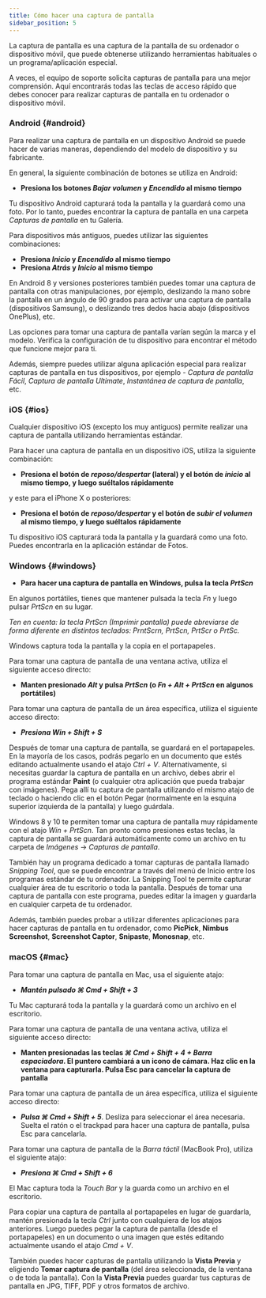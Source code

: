 ```yaml
---
title: Cómo hacer una captura de pantalla
sidebar_position: 5
---
```


La captura de pantalla es una captura de la pantalla de su ordenador o dispositivo móvil, que puede obtenerse utilizando herramientas habituales o un programa/aplicación especial.

A veces, el equipo de soporte solicita capturas de pantalla para una mejor comprensión. Aquí encontrarás todas las teclas de acceso rápido que debes conocer para realizar capturas de pantalla en tu ordenador o dispositivo móvil.

### Android {#android}

Para realizar una captura de pantalla en un dispositivo Android se puede hacer de varias maneras, dependiendo del modelo de dispositivo y su fabricante.

En general, la siguiente combinación de botones se utiliza en Android:

- **Presiona los botones *Bajar volumen* y *Encendido* al mismo tiempo**

Tu dispositivo Android capturará toda la pantalla y la guardará como una foto. Por lo tanto, puedes encontrar la captura de pantalla en una carpeta *Capturas de pantalla* en tu Galería.

Para dispositivos más antiguos, puedes utilizar las siguientes combinaciones:

- **Presiona *Inicio* y *Encendido* al mismo tiempo**
- **Presiona *Atrás* y *Inicio* al mismo tiempo**

En Android 8 y versiones posteriores también puedes tomar una captura de pantalla con otras manipulaciones, por ejemplo, deslizando la mano sobre la pantalla en un ángulo de 90 grados para activar una captura de pantalla (dispositivos Samsung), o deslizando tres dedos hacia abajo (dispositivos OnePlus), etc.

Las opciones para tomar una captura de pantalla varían según la marca y el modelo. Verifica la configuración de tu dispositivo para encontrar el método que funcione mejor para ti.

Además, siempre puedes utilizar alguna aplicación especial para realizar capturas de pantalla en tus dispositivos, por ejemplo - *Captura de pantalla Fácil*, *Captura de pantalla Ultimate*, *Instantánea de captura de pantalla*, etc.

### iOS {#ios}

Cualquier dispositivo iOS (excepto los muy antiguos) permite realizar una captura de pantalla utilizando herramientas estándar.

Para hacer una captura de pantalla en un dispositivo iOS, utiliza la siguiente combinación:

- **Presiona el botón de *reposo/despertar* (lateral) y el botón de *inicio* al mismo tiempo, y luego suéltalos rápidamente**

y este para el iPhone X o posteriores:

- **Presiona el botón de *reposo/despertar* y el botón de *subir el volumen* al mismo tiempo, y luego suéltalos rápidamente**

Tu dispositivo iOS capturará toda la pantalla y la guardará como una foto. Puedes encontrarla en la aplicación estándar de Fotos.

### Windows {#windows}

- **Para hacer una captura de pantalla en Windows, pulsa la tecla *PrtScn***

En algunos portátiles, tienes que mantener pulsada la tecla *Fn* y luego pulsar *PrtScn* en su lugar.

*Ten en cuenta: la tecla PrtScn (Imprimir pantalla) puede abreviarse de forma diferente en distintos teclados: PrntScrn, PrtScn, PrtScr o PrtSc.*

Windows captura toda la pantalla y la copia en el portapapeles.

Para tomar una captura de pantalla de una ventana activa, utiliza el siguiente acceso directo:

- **Manten presionado *Alt* y pulsa *PrtScn* (o *Fn + Alt + PrtScn* en algunos portátiles)**

Para tomar una captura de pantalla de un área específica, utiliza el siguiente acceso directo:

- ***Presiona ***Win + Shift + S******

Después de tomar una captura de pantalla, se guardará en el portapapeles. En la mayoría de los casos, podrás pegarlo en un documento que estés editando actualmente usando el atajo *Ctrl + V*. Alternativamente, si necesitas guardar la captura de pantalla en un archivo, debes abrir el programa estándar **Paint** (o cualquier otra aplicación que pueda trabajar con imágenes). Pega allí tu captura de pantalla utilizando el mismo atajo de teclado o haciendo clic en el botón Pegar (normalmente en la esquina superior izquierda de la pantalla) y luego guárdala.

Windows 8 y 10 te permiten tomar una captura de pantalla muy rápidamente con el atajo *Win + PrtScn*. Tan pronto como presiones estas teclas, la captura de pantalla se guardará automáticamente como un archivo en tu carpeta de *Imágenes* → *Capturas de pantalla*.

También hay un programa dedicado a tomar capturas de pantalla llamado *Snipping Tool*, que se puede encontrar a través del menú de Inicio entre los programas estándar de tu ordenador. La Snipping Tool te permite capturar cualquier área de tu escritorio o toda la pantalla. Después de tomar una captura de pantalla con este programa, puedes editar la imagen y guardarla en cualquier carpeta de tu ordenador.

Además, también puedes probar a utilizar diferentes aplicaciones para hacer capturas de pantalla en tu ordenador, como **PicPick**, **Nimbus Screenshot**, **Screenshot Captor**, **Snipaste**, **Monosnap**, etc.

### macOS {#mac}

Para tomar una captura de pantalla en Mac, usa el siguiente atajo:

- ***Mantén pulsado ***⌘ Cmd + Shift + 3******

Tu Mac capturará toda la pantalla y la guardará como un archivo en el escritorio.

Para tomar una captura de pantalla de una ventana activa, utiliza el siguiente acceso directo:

- **Manten presionadas las teclas *⌘ Cmd + Shift + 4 + Barra espaciadora*. El puntero cambiará a un icono de cámara. Haz clic en la ventana para capturarla. Pulsa Esc para cancelar la captura de pantalla**

Para tomar una captura de pantalla de un área específica, utiliza el siguiente acceso directo:

- ***Pulsa ***⌘ Cmd + Shift + 5******. Desliza para seleccionar el área necesaria. Suelta el ratón o el trackpad para hacer una captura de pantalla, pulsa Esc para cancelarla.

Para tomar una captura de pantalla de la *Barra táctil* (MacBook Pro), utiliza el siguiente atajo:

- ***Presiona ***⌘ Cmd + Shift + 6******

El Mac captura toda la *Touch Bar* y la guarda como un archivo en el escritorio.

Para copiar una captura de pantalla al portapapeles en lugar de guardarla, mantén presionada la tecla *Ctrl* junto con cualquiera de los atajos anteriores. Luego puedes pegar la captura de pantalla (desde el portapapeles) en un documento o una imagen que estés editando actualmente usando el atajo *Cmd + V*.

También puedes hacer capturas de pantalla utilizando la **Vista Previa** y eligiendo **Tomar captura de pantalla** (del área seleccionada, de la ventana o de toda la pantalla). Con la **Vista Previa** puedes guardar tus capturas de pantalla en JPG, TIFF, PDF y otros formatos de archivo.
